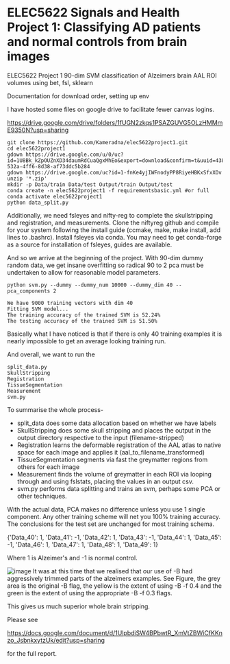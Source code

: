 # ELEC5622 Signals and Health Project 1: Classifying AD patients and normal controls from brain images
ELEC5622 Project 1 90-dim SVM classification of Alzeimers brain AAL ROI volumes using bet, fsl, sklearn

Documentation for download order, setting up env

I have hosted some files on google drive to facilitate fewer canvas logins. 

https://drive.google.com/drive/folders/1fUGN2zkqs1PSAZGUVG5OLzHMMmE9350N?usp=sharing
```shell
git clone https://github.com/Kameradna/elec5622project1.git
cd elec5622project1
gdown https://drive.google.com/u/0/uc?id=1U8Bk_kZpOUZnXD34daumRdCuaQgxMhEo&export=download&confirm=t&uuid=4389a206-532a-4ff6-8d38-af73ddc5b284
gdown https://drive.google.com/uc?id=1-fnKe4yjIWFnodyPP8RiyeHBKxSfxXOv
unzip '*.zip'
mkdir -p Data/train Data/test Output/train Output/test
conda create -n elec5622project1 -f requirementsbasic.yml #or full
conda activate elec5622project1
python data_split.py

```
Additionally, we need fsleyes and nifty-reg to complete the skullstripping and registration, and measurements. Clone the niftyreg github and compile for your system following the install guide (ccmake, make, make install, add lines to .bashrc). Install fsleyes via conda. You may need to get conda-forge as a source for installation of fsleyes, guides are available.


And so we arrive at the beginning of the project. With 90-dim dummy random data, we get insane overfitting so radical 90 to 2 pca must be undertaken to allow for reasonable model parameters.
```shell
python svm.py --dummy --dummy_num 10000 --dummy_dim 40 --pca_components 2
```
```shell
We have 9000 training vectors with dim 40
Fitting SVM model...
The training accuracy of the trained SVM is 52.24%
The testing accuracy of the trained SVM is 51.50%
```
Basically what I have noticed is that if there is only 40 training examples it is nearly impossible to get an average looking training run.


And overall, we want to run the
```shell
split_data.py
SkullStripping
Registration
TissueSegmentation
Measurement
svm.py
```
To summarise the whole process-

- split_data does some data allocation based on whether we have labels
- SkullStripping does some skull stripping and places the output in the output directory respective to the input (filename-stripped)
- Registration learns the deformable registration of the AAL atlas to native space for each image and applies it (aal_to_filename_transformed)
- TissueSegmentation segments via fast the greymatter regions from others for each image
- Measurement finds the volume of greymatter in each ROI via looping through and using fslstats, placing the values in an output csv.
- svm.py performs data splitting and trains an svm, perhaps some PCA or other techniques.


With the actual data, PCA makes no difference unless you use 1 single component. Any other training scheme will net you 100% training accuracy. The conclusions for the test set are unchanged for most training schema.

{'Data_40': 1, 'Data_41': -1, 'Data_42': 1, 'Data_43': -1, 'Data_44': 1, 'Data_45': -1, 'Data_46': 1, 'Data_47': 1, 'Data_48': 1, 'Data_49': 1}

Where 1 is Alzeimer's and -1 is normal control.

![image](https://user-images.githubusercontent.com/48018617/191641669-90be4f20-4020-4c14-83a1-e5bcb38c2460.png)
It was at this time that we realised that our use of -B had aggressively trimmed parts of the alzeimers examples. See Figure, the grey area is the original -B flag, the yellow is the extent of using -B -f 0.4 and the green is the extent of using the appropriate -B -f 0.3 flags.

This gives us much superior whole brain stripping.

Please see

https://docs.google.com/document/d/1UlpbdiSW4BPbwtR_XmVtZBWiCfKKnzo_JsbnkxytzUk/edit?usp=sharing

for the full report.
